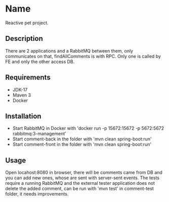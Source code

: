 # Name
Reactive pet project.

## Description
There are 2 applications and a RabbitMQ between them, only communicates on that, findAllComments is with RPC.
Only one is called by FE and only the other access DB.

## Requirements
- JDK-17
- Maven 3
- Docker

## Installation
- Start RabbitMQ in Docker with 'docker run -p 15672:15672 -p 5672:5672 rabbitmq:3-management'
- Start comment-back in the folder with 'mvn clean spring-boot:run'
- Start comment-front in the folder with 'mvn clean spring-boot:run'

## Usage
Open locahost:8080 in browser, there will be comments came from DB and you can add new ones, whose are sent with server-sent events.
The tests require a running RabbitMQ and the external tester application does not delete the added comment, can be run with 'mvn test' in comment-test folder, it needs improvements.
